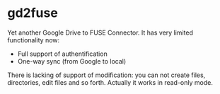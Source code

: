 # gd2fuse
Yet another Google Drive to FUSE Connector.
It has very limited functionality now:

- Full support of authentification
- One-way sync (from Google to local)

There is lacking of support of modification: you can not create files, directories, edit files and so forth. Actually it works in read-only mode.